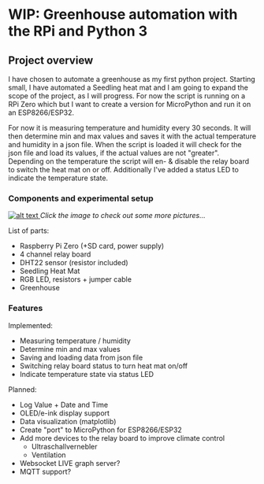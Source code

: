 # WIP: Greenhouse automation with the RPi and Python 3 
## Project overview
I have chosen to automate a greenhouse as my first python project. Starting small, I have automated a 
Seedling heat mat and I am going to expand the scope of the project, as I will progress. For now the script is 
running on a RPi Zero which but I want to create a version for MicroPython and run it on an 
ESP8266/ESP32.

For now it is measuring temperature and humidity every 30 seconds. It will then determine min and max values 
and saves it with the actual temperature and humidity in a json file. When the script is loaded it will check for the 
json file and load its values, if the actual values are not "greater". Depending on the temperature the script will 
en- & disable the relay board to switch the heat mat on or off. Additionally I've added a status LED to indicate the 
temperature state.
 
### Components and experimental setup
[![alt text](https://i.imgur.com/JkfmtkO.jpg)
](https://imgur.com/a/4u1EfFY)
*Click the image to check out some more pictures...*

List of parts:
* Raspberry Pi Zero (+SD card, power supply)
* 4 channel relay board
* DHT22 sensor (resistor included)
* Seedling Heat Mat
* RGB LED, resistors + jumper cable
* Greenhouse

### Features
Implemented:
* Measuring temperature / humidity
* Determine min and max values
* Saving and loading data from json file
* Switching relay board status to turn heat mat on/off
* Indicate temperature state via status LED

Planned:
* Log Value + Date and Time
* OLED/e-ink display support
* Data visualization (matplotlib)
* Create "port" to MicroPython for ESP8266/ESP32
* Add more devices to the relay board to improve climate control
  * Ultraschallvernebler
  * Ventilation
* Websocket LIVE graph server?
* MQTT support?
